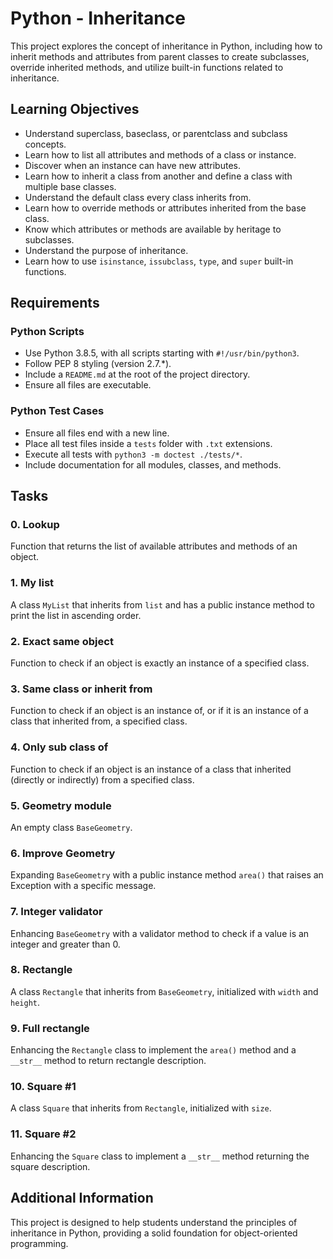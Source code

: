 # Python - Inheritance

This project explores the concept of inheritance in Python, including how to inherit methods and attributes from parent classes to create subclasses, override inherited methods, and utilize built-in functions related to inheritance.

## Learning Objectives

- Understand superclass, baseclass, or parentclass and subclass concepts.
- Learn how to list all attributes and methods of a class or instance.
- Discover when an instance can have new attributes.
- Learn how to inherit a class from another and define a class with multiple base classes.
- Understand the default class every class inherits from.
- Learn how to override methods or attributes inherited from the base class.
- Know which attributes or methods are available by heritage to subclasses.
- Understand the purpose of inheritance.
- Learn how to use `isinstance`, `issubclass`, `type`, and `super` built-in functions.

## Requirements

### Python Scripts

- Use Python 3.8.5, with all scripts starting with `#!/usr/bin/python3`.
- Follow PEP 8 styling (version 2.7.*).
- Include a `README.md` at the root of the project directory.
- Ensure all files are executable.

### Python Test Cases

- Ensure all files end with a new line.
- Place all test files inside a `tests` folder with `.txt` extensions.
- Execute all tests with `python3 -m doctest ./tests/*`.
- Include documentation for all modules, classes, and methods.

## Tasks

### 0. Lookup

Function that returns the list of available attributes and methods of an object.

### 1. My list

A class `MyList` that inherits from `list` and has a public instance method to print the list in ascending order.

### 2. Exact same object

Function to check if an object is exactly an instance of a specified class.

### 3. Same class or inherit from

Function to check if an object is an instance of, or if it is an instance of a class that inherited from, a specified class.

### 4. Only sub class of

Function to check if an object is an instance of a class that inherited (directly or indirectly) from a specified class.

### 5. Geometry module

An empty class `BaseGeometry`.

### 6. Improve Geometry

Expanding `BaseGeometry` with a public instance method `area()` that raises an Exception with a specific message.

### 7. Integer validator

Enhancing `BaseGeometry` with a validator method to check if a value is an integer and greater than 0.

### 8. Rectangle

A class `Rectangle` that inherits from `BaseGeometry`, initialized with `width` and `height`.

### 9. Full rectangle

Enhancing the `Rectangle` class to implement the `area()` method and a `__str__` method to return rectangle description.

### 10. Square #1

A class `Square` that inherits from `Rectangle`, initialized with `size`.

### 11. Square #2

Enhancing the `Square` class to implement a `__str__` method returning the square description.

## Additional Information

This project is designed to help students understand the principles of inheritance in Python, providing a solid foundation for object-oriented programming.
